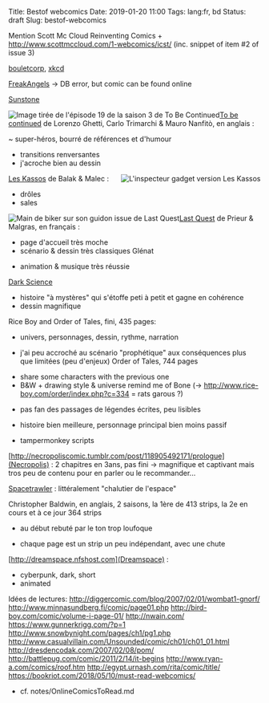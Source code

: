 Title: Bestof webcomics
Date: 2019-01-20 11:00
Tags: lang:fr, bd
Status: draft
Slug: bestof-webcomics

Mention Scott Mc Cloud Reinventing Comics + http://www.scottmccloud.com/1-webcomics/icst/ (inc. snippet of item #2 of issue 3)

[bouletcorp](http://www.bouletcorp.com), [xkcd](http://xkcd.com)

[FreakAngels](http://www.freakangels.com) -> DB error, but comic can be found online

[Sunstone](https://www.deviantart.com/shiniez/gallery/35675685/sunstone-chapter1)

<img alt="Image tirée de l'épisode 19 de la saison 3 de To Be Continued" src="images/2019/02/to-be-continued.jpg" class="left">

[To be continued](http://tobecontinuedcomic.com/webcomic) de Lorenzo Ghetti, Carlo Trimarchi & Mauro Nanfitò, en anglais :

~ super-héros, bourré de références et d'humour
+ transitions renversantes
+ j'acroche bien au dessin

<img alt="L'inspecteur gadget version Les Kassos" src="images/2019/02/kassos.jpg" class="right">

[Les Kassos](https://turbointeractive.fr/series/les-kassos/) de Balak & Malec :

+ drôles
+ sales

<img alt="Main de biker sur son guidon issue de Last Quest" src="images/2019/02/last-quest.gif" class="left">

[Last Quest](http://prieur-malgras.com/lastquest/FR/index.html) de Prieur & Malgras, en français :

- page d'accueil très moche
- scénario & dessin très classiques Glénat
+ animation & musique très réussie

[Dark Science](http://dresdencodak.com/2010/06/03/dark-science-01/)

+ histoire "à mystères" qui s'étoffe peti à petit et gagne en cohérence
+ dessin magnifique


Rice Boy and Order of Tales, fini, 435 pages:
+ univers, personnages, dessin, rythme, narration
- j'ai peu accroché au scénario "prophétique" aux conséquences plus que limitées (peu d'enjeux)
Order of Tales, 744 pages
+ share some characters with the previous one
+ B&W + drawing style & universe remind me of Bone (-> http://www.rice-boy.com/order/index.php?c=334 = rats garous ?)
- pas fan des passages de légendes écrites, peu lisibles
+ histoire bien meilleure, personnage principal bien moins passif

+ tampermonkey scripts

[http://necropoliscomic.tumblr.com/post/118905492171/prologue](Necropolis) : 2 chapitres en 3ans, pas fini -> magnifique et captivant mais tros peu de contenu pour en parler ou le recommander...

[Spacetrawler](https://www.baldwinpage.com/spacetrawler/2010/05/03/spacetrawler-37/) : littéralement "chalutier de l'espace"
<!-- $$('#container li > a').filter(e => e.textContent.includes('/10 ') || e.textContent.includes('/11 ') || e.textContent.includes('/12 ') || e.textContent.includes('/13 ')).length -->
<!-- $$('#container li > a').filter(e => e.textContent.includes('/16 ') || e.textContent.includes('/17 ') || e.textContent.includes('/18 ') || e.textContent.includes('/19 ')).length -->
Christopher Baldwin, en anglais, 2 saisons, la 1ère de 413 strips, la 2e en cours et à ce jour 364 strips
- au début rebuté par le ton trop loufoque
+ chaque page est un strip un peu indépendant, avec une chute

[http://dreamspace.nfshost.com](Dreamspace) :
+ cyberpunk, dark, short
+ animated

Idées de lectures:
http://diggercomic.com/blog/2007/02/01/wombat1-gnorf/
http://www.minnasundberg.fi/comic/page01.php
http://bird-boy.com/comic/volume-i-page-01/
http://nwain.com/
https://www.gunnerkrigg.com/?p=1
http://www.snowbynight.com/pages/ch1/pg1.php
http://www.casualvillain.com/Unsounded/comic/ch01/ch01_01.html
http://dresdencodak.com/2007/02/08/pom/
http://battlepug.com/comic/2011/2/14/it-begins
http://www.ryan-a.com/comics/roof.htm
http://egypt.urnash.com/rita/comic/title/
https://bookriot.com/2018/05/10/must-read-webcomics/

+ cf. notes/OnlineComicsToRead.md


<style>
article img { max-height: 20rem; }
img.left  { float: left; }
img.right { float: right; }
article p { clear: both; }
</style>

